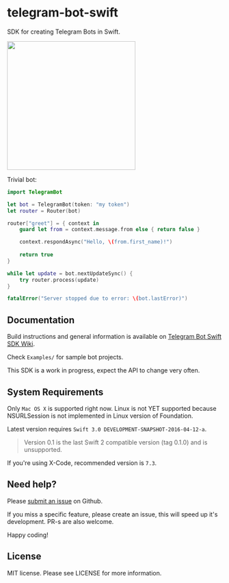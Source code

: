 # telegram-bot-swift

SDK for creating Telegram Bots in Swift.

<img src="https://github.com/zmeyc/telegram-bot-swift/wiki/img/word_reverse_bot.jpg" width=300>

Trivial bot:

```swift
import TelegramBot

let bot = TelegramBot(token: "my token")
let router = Router(bot)

router["greet"] = { context in
    guard let from = context.message.from else { return false }

    context.respondAsync("Hello, \(from.first_name)!")
    
    return true
}

while let update = bot.nextUpdateSync() {
    try router.process(update)
}

fatalError("Server stopped due to error: \(bot.lastError)")
```

## Documentation

Build instructions and general information is available on [Telegram Bot Swift SDK Wiki](https://github.com/zmeyc/telegram-bot-swift/wiki).

Check `Examples/` for sample bot projects.

This SDK is a work in progress, expect the API to change very often.

## System Requirements

Only `Mac OS X` is supported right now. Linux is not YET supported because NSURLSession is not implemented in Linux version of Foundation.

Latest version requires `Swift 3.0 DEVELOPMENT-SNAPSHOT-2016-04-12-a`.
> Version 0.1 is the last Swift 2 compatible version (tag 0.1.0) and is unsupported.

If you're using X-Code, recommended version is `7.3`.

## Need help?

Please [submit an issue](https://github.com/zmeyc/telegram-bot-swift/issues) on Github.

If you miss a specific feature, please create an issue, this will speed up it's development. PR-s are also welcome.

Happy coding!

## License

MIT license. Please see LICENSE for more information.
